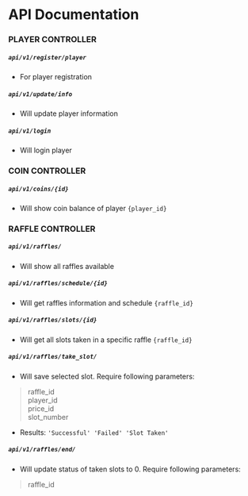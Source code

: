 # API Documentation

### PLAYER CONTROLLER

##### `api/v1/register/player`

* For player registration

##### `api/v1/update/info`

* Will update player information

##### `api/v1/login`

* Will login player

### COIN CONTROLLER

##### `api/v1/coins/{id}`

* Will show coin balance of player `{player_id}`


### RAFFLE CONTROLLER

##### `api/v1/raffles/`

* Will show all raffles available

##### `api/v1/raffles/schedule/{id}`

* Will get raffles information and schedule `{raffle_id}`

##### `api/v1/raffles/slots/{id}`

* Will get all slots taken in a specific raffle `{raffle_id}`

##### `api/v1/raffles/take_slot/`

* Will save selected slot. Require following parameters:
>raffle_id \
>player_id \
>price_id \
>slot_number 
* Results: `'Successful' 'Failed' 'Slot Taken'`

##### `api/v1/raffles/end/`

* Will update status of taken slots to 0. Require following parameters:
>raffle_id
